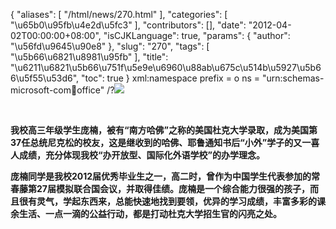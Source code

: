 {
    "aliases": [
        "/html/news/270.html"
    ],
    "categories": [
        "\u65b0\u95fb\u4e2d\u5fc3"
    ],
    "contributors": [],
    "date": "2012-04-02T00:00:00+08:00",
    "isCJKLanguage": true,
    "params": {
        "author": "\u56fd\u9645\u90e8"
    },
    "slug": "270",
    "tags": [
        "\u5b66\u6821\u8981\u95fb"
    ],
    "title": "\u6211\u6821\u5b66\u751f\u5e9e\u6960\u88ab\u675c\u514b\u5927\u5b66\u5f55\u53d6",
    "toc": true
}
xml:namespace prefix = o ns = "urn:schemas-microsoft-com:office:office" /?**![](https://cdn.tfls.online/mirror/full/606dc52c80e2ce93a8542ca51b91bc78c711024b.jpg)**

 

**我校高三年级学生庞楠，被有“南方哈佛”之称的美国杜克大学录取，成为美国第37任总统尼克松的校友，这是继收到的哈佛、耶鲁通知书后“小外”学子的又一喜人成绩，充分体现我校“办开放型、国际化外语学校”的办学理念。**

**庞楠同学是我校2012届优秀毕业生之一，高二时，曾作为中国学生代表参加的常春藤第27届模拟联合国会议，并取得佳绩。庞楠是一个综合能力很强的孩子，而且很有灵气，学起东西来，总能快速地找到要领，优异的学习成绩，丰富多彩的课余生活、一点一滴的公益行动，都是打动杜克大学招生官的闪亮之处。**

